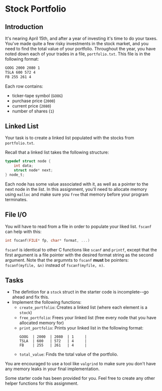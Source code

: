 # Stock Portfolio

## Introduction
It's nearing April 15th, and after a year of investing it's time to do your taxes. You've made quite a few risky investments in the stock market, and you need to find the total value of your portfolio. Throughout the year, you have noted down each of your trades in a file, `portfolio.txt`. This file is in the following format:

```txt
GOOG 2000 2080 1
TSLA 600 572 4
FB 255 261 4
```
Each row contains:
* ticker-tape symbol (`GOOG`)
* purchase price (`2000`) 
* current price (`2080`) 
* number of shares (`1`)

## Linked List
Your task is to create a linked list populated with the stocks from `portfolio.txt`. 

Recall that a linked list takes the following structure:

```c
typedef struct node {
    int data;
    struct node* next;
} node_t;
```
Each node has some value associated with it, as well as a pointer to the next node in the list. In this assignment, you'll need to allocate memory using `malloc` and make sure you `free` that memory before your program terminates.

## File I/O
You will have to read from a file in order to populate your liked list. `fscanf` can help with this:
```c
int fscanf(FILE* fp, char* format, ...)
```
`fscanf` is identical to other C functions like `scanf` and `printf`, except that the first argument is a file pointer with the desired format string as the second argument. Note that the argumnts to `fscanf` **must** be pointers: `fscanf(myfile, &n)` instead of `fscanf(myfile, n)`.  

## Tasks
* The defintion for a `stock` struct in the starter code is incomplete--go ahead and fix this.
* Implement the following functions:
    * `create_portfolio`: Creates a linked list (where each element is a `stock`)
    * `free_portfolio`: Frees your linked list (free every node that you have allocated memory for)
    * `print_portfolio`: Prints your linked list in the following format:
        ```
        GOOG  | 2000  | 2080  | 1     |
        TSLA  | 600   | 572   | 4     |
        FB    | 255   | 261   | 4     |
        ```
    * `total_value`: Finds the total value of the portfolio.
        

You are encouraged to use a tool like `valgrind` to make sure you don't have any memory leaks in your final implementation.

Some starter code has been provided for you. Feel free to create any other helper functions for this assignment.
